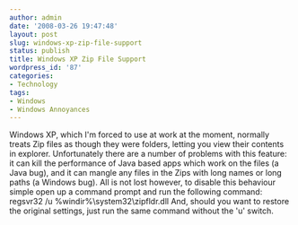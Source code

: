 ```yaml
---
author: admin
date: '2008-03-26 19:47:48'
layout: post
slug: windows-xp-zip-file-support
status: publish
title: Windows XP Zip File Support
wordpress_id: '87'
categories:
- Technology
tags:
- Windows
- Windows Annoyances
---
```


Windows XP, which I'm forced to use at work at the moment, normally
treats Zip files as though they were folders, letting you view their
contents in explorer. Unfortunately there are a number of problems with
this feature: it can kill the performance of Java based apps which work
on the files (a Java bug), and it can mangle any files in the Zips with
long names or long paths (a Windows bug). All is not lost however, to
disable this behaviour simple open up a command prompt and run the
following command: regsvr32 /u %windir%\\system32\\zipfldr.dll And,
should you want to restore the original settings, just run the same
command without the 'u' switch.
